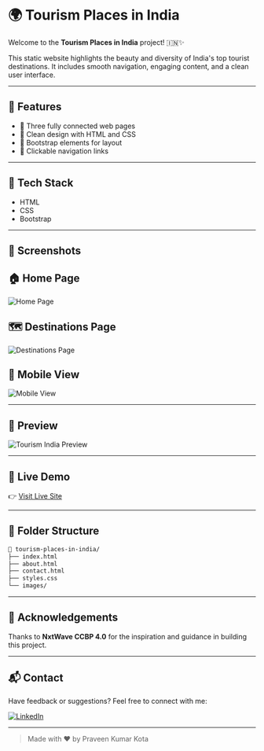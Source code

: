 # 🌍 Tourism Places in India

Welcome to the **Tourism Places in India** project! 🇮🇳✨

This static website highlights the beauty and diversity of India's top tourist destinations. It includes smooth navigation, engaging content, and a clean user interface.

---

## 📌 Features

- 🧭 Three fully connected web pages
- 🎨 Clean design with HTML and CSS
- 🧱 Bootstrap elements for layout
- 🔗 Clickable navigation links

---

## 🔧 Tech Stack

- HTML
- CSS
- Bootstrap

---

## 📸 Screenshots

## 🏠 Home Page
![Home Page](./screenshots/Screenshot_0.png)

## 🗺️ Destinations Page
![Destinations Page](./screenshots/Screenshot_2.jpg)

## 📱 Mobile View
![Mobile View](./screenshots/Screenshot_1.jpg)

---

## 📸 Preview

![Tourism India Preview](https://user-images.githubusercontent.com/your-screenshot-url)

---

## 🚀 Live Demo

👉 [Visit Live Site](https://praveenkumarkota-dev.github.io/tourism-places-in-india/)

---

## 📂 Folder Structure

```bash
📁 tourism-places-in-india/
├── index.html
├── about.html
├── contact.html
├── styles.css
└── images/
```

---

## 🙌 Acknowledgements

Thanks to **NxtWave CCBP 4.0** for the inspiration and guidance in building this project.

---

## 📬 Contact

Have feedback or suggestions? Feel free to connect with me:

[![LinkedIn](https://img.shields.io/badge/-LinkedIn-blue?style=flat&logo=linkedin)](https://www.linkedin.com/in/praveen-kumar-kota)

---

> Made with ❤️ by Praveen Kumar Kota
